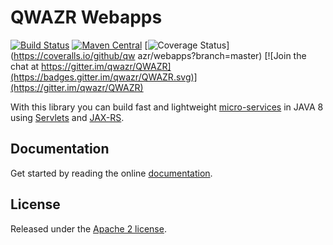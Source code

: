 QWAZR Webapps
=============

[![Build Status](https://travis-ci.org/qwazr/webapps.svg?branch=master)](https://travis-ci.org/qwazr/webapps)
[![Maven Central](https://maven-badges.herokuapp.com/maven-central/com.qwazr/qwazr-webapps/badge.svg)](https://maven-badges.herokuapp.com/maven-central/com.qwazr/qwazr-webapps)
[![Coverage Status](https://coveralls.io/repos/github/qwazr/webapps/badge.svg?branch=master)](https://coveralls.io/github/qw
azr/webapps?branch=master)
[![Join the chat at https://gitter.im/qwazr/QWAZR](https://badges.gitter.im/qwazr/QWAZR.svg)](https://gitter.im/qwazr/QWAZR)

With this library you can build fast and lightweight [micro-services](https://en.wikipedia.org/wiki/Microservices)
in JAVA 8 using [Servlets](https://en.wikipedia.org/wiki/Java_servlet)
and [JAX-RS](https://en.wikipedia.org/wiki/Java_API_for_RESTful_Web_Services).

Documentation
-------------
Get started by reading the online [documentation](http://www.qwazr.com/webapps).

License
-------
Released under the [Apache 2 license](https://www.apache.org/licenses/LICENSE-2.0).